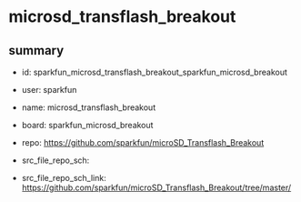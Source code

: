 # microsd_transflash_breakout
 
## summary 
* id: sparkfun_microsd_transflash_breakout_sparkfun_microsd_breakout
* user: sparkfun
* name: microsd_transflash_breakout
* board: sparkfun_microsd_breakout
* repo: https://github.com/sparkfun/microSD_Transflash_Breakout



* src_file_repo_sch: 
* src_file_repo_sch_link: https://github.com/sparkfun/microSD_Transflash_Breakout/tree/master/







